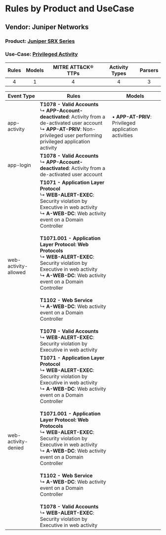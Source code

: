 Rules by Product and UseCase
============================
Vendor: Juniper Networks
------------------------
### Product: [Juniper SRX Series](../ds_juniper_networks_juniper_srx_series.md)
### Use-Case: [Privileged Activity](../../../../UseCases/uc_privileged_activity.md)

| Rules | Models | MITRE ATT&CK® TTPs | Activity Types | Parsers |
|:-----:|:------:|:------------------:|:--------------:|:-------:|
|   4   |   1    |         4          |       4        |    3    |

| Event Type    | Rules    | Models    |
| ---- | ---- | ---- |
| app-activity         | <b>T1078 - Valid Accounts</b><br> ↳ <b>APP-Account-deactivated</b>: Activity from a de-activated user account<br> ↳ <b>APP-AT-PRIV</b>: Non-privileged user performing privileged application activity    |  • <b>APP-AT-PRIV</b>: Privileged application activities |
| app-login    | <b>T1078 - Valid Accounts</b><br> ↳ <b>APP-Account-deactivated</b>: Activity from a de-activated user account    |    |
| web-activity-allowed | <b>T1071 - Application Layer Protocol</b><br> ↳ <b>WEB-ALERT-EXEC</b>: Security violation by Executive in web activity<br> ↳ <b>A-WEB-DC</b>: Web activity event on a Domain Controller<br><br><b>T1071.001 - Application Layer Protocol: Web Protocols</b><br> ↳ <b>WEB-ALERT-EXEC</b>: Security violation by Executive in web activity<br> ↳ <b>A-WEB-DC</b>: Web activity event on a Domain Controller<br><br><b>T1102 - Web Service</b><br> ↳ <b>A-WEB-DC</b>: Web activity event on a Domain Controller<br><br><b>T1078 - Valid Accounts</b><br> ↳ <b>WEB-ALERT-EXEC</b>: Security violation by Executive in web activity |    |
| web-activity-denied  | <b>T1071 - Application Layer Protocol</b><br> ↳ <b>WEB-ALERT-EXEC</b>: Security violation by Executive in web activity<br> ↳ <b>A-WEB-DC</b>: Web activity event on a Domain Controller<br><br><b>T1071.001 - Application Layer Protocol: Web Protocols</b><br> ↳ <b>WEB-ALERT-EXEC</b>: Security violation by Executive in web activity<br> ↳ <b>A-WEB-DC</b>: Web activity event on a Domain Controller<br><br><b>T1102 - Web Service</b><br> ↳ <b>A-WEB-DC</b>: Web activity event on a Domain Controller<br><br><b>T1078 - Valid Accounts</b><br> ↳ <b>WEB-ALERT-EXEC</b>: Security violation by Executive in web activity |    |